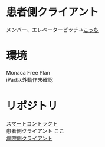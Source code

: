 # 患者側クライアント
メンバー、エレベーターピッチ→[こっち](https://github.com/enpitut2019/Medical-App-SmartContract)  

# 環境
Monaca Free Plan  
iPad以外動作未確認

# リポジトリ
[スマートコントラクト](https://github.com/enpitut2019/Medical-App-SmartContract)  
患者側クライアント ここ  
[病院側クライアント](https://github.com/enpitut2019/Medical-App-Hospital-Client)  
